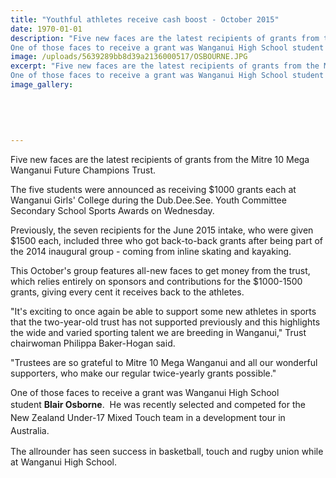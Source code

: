 ```yaml
---
title: "Youthful athletes receive cash boost - October 2015"
date: 1970-01-01
description: "Five new faces are the latest recipients of grants from the Mitre 10 Mega Wanganui Future Champions Trust.
One of those faces to receive a grant was Wanganui High School student Blair Osborne."
image: /uploads/5639289bb8d39a2136000517/OSBOURNE.JPG
excerpt: "Five new faces are the latest recipients of grants from the Mitre 10 Mega Wanganui Future Champions Trust.
One of those faces to receive a grant was Wanganui High School student Blair Osborne."
image_gallery:
    
    
    
    
    
---
```


<p>Five new faces are the latest recipients of grants from the Mitre 10 Mega Wanganui Future Champions Trust.</p>
<p>The five students were announced as receiving $1000 grants each at Wanganui Girls' College during the Dub.Dee.See. Youth Committee Secondary School Sports Awards on Wednesday.</p>
<p>Previously, the seven recipients for the June 2015 intake, who were given $1500 each, included three who got back-to-back grants after being part of the 2014 inaugural group - coming from inline skating and kayaking.</p>
<p>This October's group features all-new faces to get money from the trust, which relies entirely on sponsors and contributions for the $1000-1500 grants, giving every cent it receives back to the athletes.</p>
<p>"It's exciting to once again be able to support some new athletes in sports that the two-year-old trust has not supported previously and this highlights the wide and varied sporting talent we are breeding in Wanganui," Trust chairwoman Philippa Baker-Hogan said.</p>
<p>"Trustees are so grateful to Mitre 10 Mega Wanganui and all our wonderful supporters, who make our regular twice-yearly grants possible."</p>
<p>One of those faces to receive a grant was Wanganui High School student&nbsp;<strong>Blair Osborne</strong>. &nbsp;He was&nbsp;<span style="line-height: 1.5;">recently selected and competed for the New Zealand Under-17 Mixed Touch team in a development tour in Australia.</span></p>
<p>The allrounder has seen success in basketball, touch and rugby union while at Wanganui High School.</p>

